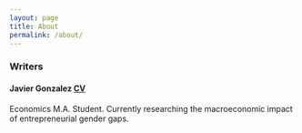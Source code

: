 ```yaml
---
layout: page
title: About
permalink: /about/
---
```


### Writers

#### Javier Gonzalez [CV](https://jjgecon.github.io/files/JCv.pdf)

Economics M.A. Student. Currently researching the macroeconomic impact of entrepreneurial gender gaps. 

